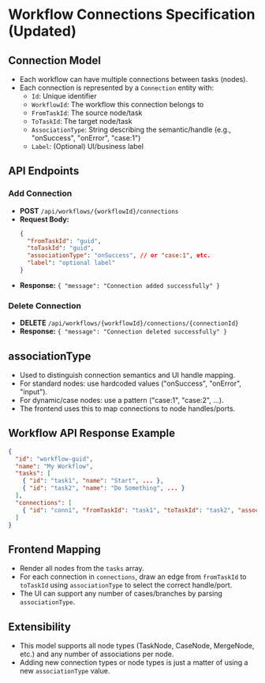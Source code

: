 # Workflow Connections Specification (Updated)

## Connection Model
- Each workflow can have multiple connections between tasks (nodes).
- Each connection is represented by a `Connection` entity with:
  - `Id`: Unique identifier
  - `WorkflowId`: The workflow this connection belongs to
  - `FromTaskId`: The source node/task
  - `ToTaskId`: The target node/task
  - `AssociationType`: String describing the semantic/handle (e.g., "onSuccess", "onError", "case:1")
  - `Label`: (Optional) UI/business label

## API Endpoints

### Add Connection
- **POST** `/api/workflows/{workflowId}/connections`
- **Request Body:**
  ```json
  {
    "fromTaskId": "guid",
    "toTaskId": "guid",
    "associationType": "onSuccess", // or "case:1", etc.
    "label": "optional label"
  }
  ```
- **Response:** `{ "message": "Connection added successfully" }`

### Delete Connection
- **DELETE** `/api/workflows/{workflowId}/connections/{connectionId}`
- **Response:** `{ "message": "Connection deleted successfully" }`

## associationType
- Used to distinguish connection semantics and UI handle mapping.
- For standard nodes: use hardcoded values ("onSuccess", "onError", "input").
- For dynamic/case nodes: use a pattern ("case:1", "case:2", ...).
- The frontend uses this to map connections to node handles/ports.

## Workflow API Response Example
```json
{
  "id": "workflow-guid",
  "name": "My Workflow",
  "tasks": [
    { "id": "task1", "name": "Start", ... },
    { "id": "task2", "name": "Do Something", ... }
  ],
  "connections": [
    { "id": "conn1", "fromTaskId": "task1", "toTaskId": "task2", "associationType": "onSuccess", "label": null }
  ]
}
```

## Frontend Mapping
- Render all nodes from the `tasks` array.
- For each connection in `connections`, draw an edge from `fromTaskId` to `toTaskId` using `associationType` to select the correct handle/port.
- The UI can support any number of cases/branches by parsing `associationType`.

## Extensibility
- This model supports all node types (TaskNode, CaseNode, MergeNode, etc.) and any number of associations per node.
- Adding new connection types or node types is just a matter of using a new `associationType` value. 
